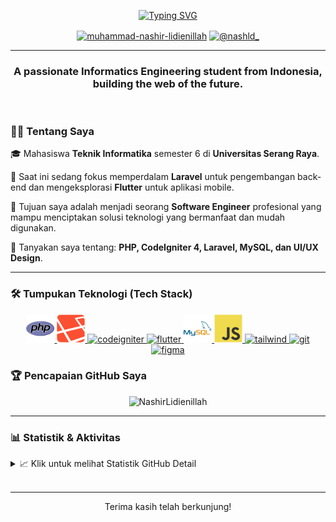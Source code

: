 <p align="center">
  <a href="https://git.io/typing-svg"><img src="https://readme-typing-svg.herokuapp.com?font=Fira+Code&size=30&pause=1000&color=00BFFF&center=true&vCenter=true&width=650&lines=Muhammad+Nashir+Lidienillah;Informatics+Engineering+Student;Web+Developer+%26+UI%2FUX+Enthusiast;Future+Software+Engineer" alt="Typing SVG" /></a>
</p>

<p align="center">
  <a href="https://www.linkedin.com/in/muhammad-nashir-lidienillah-0621011aa/" target="blank"><img align="center" src="https://img.shields.io/badge/LinkedIn-0077B5?style=for-the-badge&logo=linkedin&logoColor=white" alt="muhammad-nashir-lidienillah" /></a>
  <a href="https://www.instagram.com/nashld_/" target="blank"><img align="center" src="https://img.shields.io/badge/Instagram-E4405F?style=for-the-badge&logo=instagram&logoColor=white" alt="@nashld_" /></a>
</p>

<hr>

<h3 align="center">A passionate Informatics Engineering student from Indonesia, building the web of the future.</h3>

<br>

### 👨‍💻 Tentang Saya

🎓 Mahasiswa **Teknik Informatika** semester 6 di **Universitas Serang Raya**.

🌱 Saat ini sedang fokus memperdalam **Laravel** untuk pengembangan back-end dan mengeksplorasi **Flutter** untuk aplikasi mobile.

🎯 Tujuan saya adalah menjadi seorang **Software Engineer** profesional yang mampu menciptakan solusi teknologi yang bermanfaat dan mudah digunakan.

💬 Tanyakan saya tentang: **PHP, CodeIgniter 4, Laravel, MySQL, dan UI/UX Design**.

<hr>

### 🛠️ Tumpukan Teknologi (Tech Stack)

<p align="center">
    <a href="https://www.php.net" target="_blank" rel="noreferrer"> <img src="https://raw.githubusercontent.com/devicons/devicon/master/icons/php/php-original.svg" alt="php" width="45" height="45"/> </a>
    <a href="https://laravel.com/" target="_blank" rel="noreferrer"> <img src="https://raw.githubusercontent.com/devicons/devicon/master/icons/laravel/laravel-plain.svg" alt="laravel" width="45" height="45"/> </a>
    <a href="https://codeigniter.com" target="_blank" rel="noreferrer"> <img src="https://cdn.worldvectorlogo.com/logos/codeigniter.svg" alt="codeigniter" width="45" height="45"/> </a>
    <a href="https://flutter.dev" target="_blank" rel="noreferrer"> <img src="https://www.vectorlogo.zone/logos/flutterio/flutterio-icon.svg" alt="flutter" width="45" height="45"/> </a>
    <a href="https://www.mysql.com/" target="_blank" rel="noreferrer"> <img src="https://raw.githubusercontent.com/devicons/devicon/master/icons/mysql/mysql-original-wordmark.svg" alt="mysql" width="45" height="45"/> </a>
    <a href="https://developer.mozilla.org/en-US/docs/Web/JavaScript" target="_blank" rel="noreferrer"> <img src="https://raw.githubusercontent.com/devicons/devicon/master/icons/javascript/javascript-original.svg" alt="javascript" width="45" height="45"/> </a>
    <a href="https://tailwindcss.com/" target="_blank" rel="noreferrer"> <img src="https://www.vectorlogo.zone/logos/tailwindcss/tailwindcss-icon.svg" alt="tailwind" width="45" height="45"/> </a>
    <a href="https://git-scm.com/" target="_blank" rel="noreferrer"> <img src="https://www.vectorlogo.zone/logos/git-scm/git-scm-icon.svg" alt="git" width="45" height="45"/> </a>
    <a href="https://www.figma.com/" target="_blank" rel="noreferrer"> <img src="https://www.vectorlogo.zone/logos/figma/figma-icon.svg" alt="figma" width="45" height="45"/> </a>
</p>

### 🏆 Pencapaian GitHub Saya

<p align="center">
  <img src="https://github-profile-trophy.vercel.app/?username=NashirLidienillah&theme=tokyonight&row=1&column=7" alt="NashirLidienillah" />
</p>

<hr>

### 📊 Statistik & Aktivitas

<details>
  <summary>📈 Klik untuk melihat Statistik GitHub Detail</summary>
  <br>
  <p align="center">
    <img src="https://github-readme-stats.vercel.app/api?username=NashirLidienillah&show_icons=true&locale=en&theme=tokyonight" alt="NashirLidienillah" />
  </p>
  <p align="center">
    <img src="https://github-readme-stats.vercel.app/api/top-langs?username=NashirLidienillah&show_icons=true&locale=en&layout=compact&theme=tokyonight" alt="NashirLidienillah" />
  </p>
</details>

<br>
<hr>

<p align="center">
  Terima kasih telah berkunjung!
</p>
